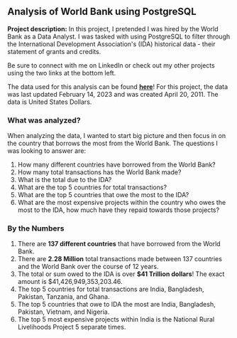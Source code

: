 ## Analysis of World Bank using PostgreSQL

**Project description:** In this project, I pretended I was hired by the World Bank as a Data Analyst. I was tasked with using PostgreSQL to filter through the International Development Association's (IDA) historical data - their statement of grants and credits.

Be sure to connect with me on LinkedIn or check out my other projects using the two links at the bottom left. 

The data used for this analysis can be found **[here](https://finances.worldbank.org/Loans-and-Credits/IDA-Statement-Of-Credits-and-Grants-Historical-Dat/tdwh-3krx)**! For this project, the data was last updated February 14, 2023 and was created April 20, 2011. The data is United States Dollars.


### What was analyzed?

When analyzing the data, I wanted to start big picture and then focus in on the country that borrows the most from the World Bank. The questions I was looking to answer are:
  1. How many different countries have borrowed from the World Bank?
  2. How many total transactions has the World Bank made?
  3. What is the total due to the IDA?
  4. What are the top 5 countries for total transactions?
  5. What are the top 5 countries that owe the most to the IDA?
  6. What are the most expensive projects within the country who owes the most to the IDA, how much have they repaid towards those projects?

### By the Numbers

  1. There are **137 different countries** that have borrowed from the World Bank.
  2. There are **2.28 Million** total transactions made between 137 countries and the World Bank over the course of 12 years.
  3. The total or sum owed to the IDA is over **$41 Trillion dollars**! The exact amount is $41,426,949,353,203.46.
  4. The top 5 countries for total transactions are India, Bangladesh, Pakistan, Tanzania, and Ghana.
  5. The top 5 countries that owe to IDA the most are India, Bangladesh, Pakistan, Vietnam, and Nigeria.
  6. The top 5 most expensive projects within India is the National Rural Livelihoods Project 5 separate times.


